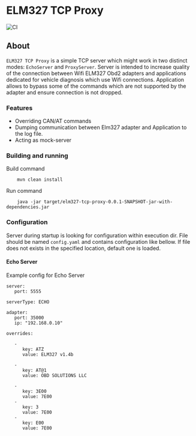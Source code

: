 # ELM327 TCP Proxy

![CI](https://github.com/tzebrowski/Elm327TcpProxy/workflows/Build/badge.svg?branch=main)

## About

`ELM327 TCP Proxy` is a simple TCP server which might work in two distinct modes: `EchoServer` and `ProxyServer`. 
Server is intended to increase quality of the connection between Wifi ELM327 Obd2 adapters and applications dedicated for vehicle diagnosis which use Wifi connections.
Application allows to bypass some of the commands which are not supported by the adapter and ensure connection is not dropped. 

### Features

* Overriding CAN/AT commands
* Dumping communication between Elm327 adapter and Application to the log file.
* Acting as mock-server


### Building and running

Build command

```
	mvn clean install
```


Run command

```
	java -jar target/elm327-tcp-proxy-0.0.1-SNAPSHOT-jar-with-dependencies.jar
```


### Configuration

Server during startup is looking for configuration within execution dir. File should be named `config.yaml` and contains configuration like bellow. If file does not exists in the specified location, default one is loaded.

#### Echo Server

Example config for Echo Server

```
server:
   port: 5555

serverType: ECHO
   
adapter:
   port: 35000
   ip: "192.168.0.10"
    
overrides:
   
   - 
      key: ATZ 
      value: ELM327 v1.4b
   
   -
      key: AT@1
      value: OBD SOLUTIONS LLC
      
   - 
      key: 3E00 
      value: 7E00
   - 
      key: 3 
      value: 7E00
   - 
      key: E00 
      value: 7E00
```